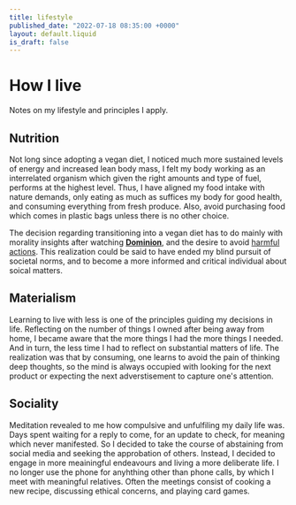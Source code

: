 ```yaml
---
title: lifestyle
published_date: "2022-07-18 08:35:00 +0000"
layout: default.liquid
is_draft: false
---
```

# How I live

  Notes on my lifestyle and principles I apply.

## Nutrition

  Not long since adopting a vegan diet, I noticed much more sustained levels of energy and increased lean body mass, I felt my body working as an interrelated organism which given the right amounts and type of fuel, performs at the highest level. 
  Thus, I have aligned my food intake with nature demands, only eating as much as suffices my body for good health, and consuming everything from fresh produce. Also, avoid purchasing food which comes in plastic bags unless there is no other choice.

  The decision regarding transitioning into a vegan diet has to do mainly with morality insights after watching [**Dominion**](watchdominion.org), and the desire to avoid [harmful actions](/src/philosophy.html). This realization could be said to have ended my blind pursuit of societal norms, and to become a more informed and critical individual about soical matters.

## Materialism

  Learning to live with less is one of the principles guiding my decisions in life. Reflecting on the number of things I owned after being away from home,
  I became aware that the more things I had the more things I needed. And in turn, the less time I had to reflect on substantial matters of life. The realization was that by consuming, one learns to avoid the pain of thinking deep thoughts, so the mind is always occupied with looking for the next product or expecting the next adverstisement to capture one's attention.

## Sociality

  Meditation revealed to me how compulsive and unfulfiling my daily life was. Days spent waiting for a reply to come, for an update to check, for meaning which never manifested. So I decided to take the course of abstaining from social media and seeking the approbation of others. Instead, I decided to engage in more meainingful endeavours and living a more deliberate life. I no longer use the phone for anyhthing other than phone calls, by which I meet with meaningful relatives. Often the meetings consist of cooking a new recipe, discussing ethical concerns, and playing card games.
